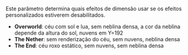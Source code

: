 Este parâmetro determina quais efeitos de dimensão usar se os efeitos personalizados estiverem desabilitados.

- **Overworld**: céu com sol e lua, sem neblina densa, a cor da neblina depende da altura do sol, nuvens em Y=192
- **The Nether**: sem renderização do céu, sem nuvens, neblina densa
- **The End**: céu roxo estático, sem nuvens, sem neblina densa